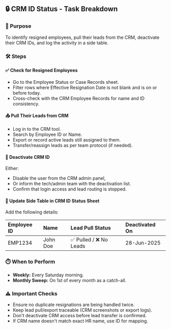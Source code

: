 
## 🔒 CRM ID Status - Task Breakdown

### 🎯 Purpose

To identify resigned employees, pull their leads from the CRM, deactivate their CRM IDs, and log the activity in a side table.

### 🛠️ Steps

#### ✅ Check for Resigned Employees

- Go to the Employee Status or Case Records sheet.
- Filter rows where Effective Resignation Date is not blank and is on or before today.
- Cross-check with the CRM Employee Records for name and ID consistency.

#### 📤 Pull Their Leads from CRM

- Log in to the CRM tool.
- Search by Employee ID or Name.
- Export or record active leads still assigned to them.
- Transfer/reassign leads as per team protocol (if needed).

#### 🚫 Deactivate CRM ID

Either:
- Disable the user from the CRM admin panel,
- Or inform the tech/admin team with the deactivation list.
- Confirm that login access and lead routing is stopped.

#### 📝 Update Side Table in CRM ID Status Sheet

Add the following details:

| Employee ID | Name | Lead Pull Status | Deactivated On |
|:------------|:-----|:-----------------|:---------------|
| EMP1234 | John Doe | ✅ Pulled / ❌ No Leads | 28-Jun-2025 |

### ⏱️ When to Perform

- **Weekly:** Every Saturday morning.
- **Monthly Sweep:** On 1st of every month as a catch-all.

### ⚠️ Important Checks

- Ensure no duplicate resignations are being handled twice.
- Keep lead pull/export traceable (CRM screenshots or export logs).
- Don't deactivate CRM access before lead transfer is confirmed.
- If CRM name doesn't match exact HR name, use ID for mapping.
